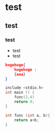# test
## test
### test
- test
- test
```json
hogehoge{
    hogehoge :
    {aaa}
}
```
```c aaa.cpp
include <stdio.h>
int main () {
    func(2,4)
    return 0;
}

int func (int a, b){
    return a+b;
}